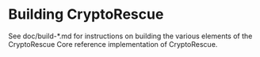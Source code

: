 Building CryptoRescue
================

See doc/build-*.md for instructions on building the various
elements of the CryptoRescue Core reference implementation of CryptoRescue.
